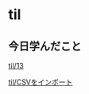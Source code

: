 # til

## 今日学んだこと

[til/13](https://github.com/tokiohamamatsu/til/blob/master/%E6%B4%BB%E5%8B%95%E8%A8%98%E9%8C%B2/2021/04/13.md)

[til/CSVをインポート](https://github.com/tokiohamamatsu/til/blob/master/SQL/CSV%E3%82%92%E3%82%A4%E3%83%B3%E3%83%9D%E3%83%BC%E3%83%88.md)
